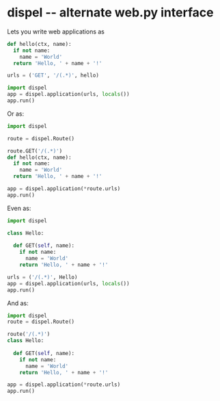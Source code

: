 dispel -- alternate web.py interface
===



Lets you write web applications as
```python
def hello(ctx, name):
  if not name:
    name = 'World'
  return 'Hello, ' + name + '!'

urls = ('GET', '/(.*)', hello)

import dispel
app = dispel.application(urls, locals())
app.run()
```
Or as:
```python
import dispel

route = dispel.Route()

route.GET('/(.*)')
def hello(ctx, name):
  if not name:
    name = 'World'
  return 'Hello, ' + name + '!'

app = dispel.application(*route.urls)
app.run()
```
Even as:
```python
import dispel

class Hello:
  
  def GET(self, name):
    if not name:
      name = 'World'
    return 'Hello, ' + name + '!'

urls = ('/(.*)', Hello)
app = dispel.application(urls, locals())
app.run()
```
And as:
```python
import dispel
route = dispel.Route()

route('/(.*)')
class Hello:
  
  def GET(self, name):
    if not name:
      name = 'World'
    return 'Hello, ' + name + '!'

app = dispel.application(*route.urls)
app.run()
```
